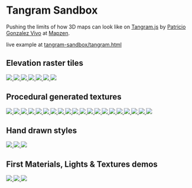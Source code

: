 # Tangram Sandbox

Pushing the limits of how 3D maps can look like on [Tangram.js](https://github.com/tangrams/tangram) by [Patricio Gonzalez Vivo](https://twitter.com/patriciogv) at [Mapzen](https://mapzen.com/).

live example at [tangram-sandbox/tangram.html](http://tangrams.github.io/tangram-sandbox/tangram.html)

## Elevation raster tiles
[ ![](https://tangrams.github.io/tangram-sandbox/styles/elevation.png) ](https://tangrams.github.io/tangram-sandbox/tangram.html?styles/elevation#10.97291/40.7461/-74.0931)
[ ![](https://tangrams.github.io/tangram-sandbox/styles/elevation-ramp.png) ](https://tangrams.github.io/tangram-sandbox/tangram.html?styles/elevation-ramp#10.97291/40.7461/-74.0931)
[ ![](https://tangrams.github.io/tangram-sandbox/styles/elevation-stripes.png) ](https://tangrams.github.io/tangram-sandbox/tangram.html?styles/elevation-stripes#10.97291/40.7461/-74.0931)
[ ![](https://tangrams.github.io/tangram-sandbox/styles/elevation-puyehue.png) ](https://tangrams.github.io/tangram-sandbox/tangram.html?styles/elevation-puyehue.yaml#6.911187391391961/-38.361/-66.853)
[ ![](https://tangrams.github.io/tangram-sandbox/styles/elevation-places.png) ](https://tangrams.github.io/tangram-sandbox/tangram.html?styles/elevation-places.yaml#6.911187391391961/-38.361/-66.853)
[ ![](https://tangrams.github.io/tangram-sandbox/styles/elevation-trip.png) ](https://tangrams.github.io/tangram-sandbox/tangram.html?styles/elevation-trip.yaml#4.790831173952894/36.625/-97.198)
[ ![](https://tangrams.github.io/tangram-sandbox/styles/callejas.png) ](https://tangrams.github.io/tangram-sandbox/tangram.html?styles/callejas#16.575/40.70321/-74.00666)


## Procedural generated textures
[ ![](https://tangrams.github.io/tangram-sandbox/styles/grain.png) ](https://tangrams.github.io/tangram-sandbox/tangram.html?styles/grain#16.575/40.70321/-74.00666)
[ ![](https://tangrams.github.io/tangram-sandbox/styles/grain-area.png) ](https://tangrams.github.io/tangram-sandbox/tangram.html?styles/grain-area#16.575/40.70321/-74.00666)
[ ![](https://tangrams.github.io/tangram-sandbox/styles/grain-roads.png) ](https://tangrams.github.io/tangram-sandbox/tangram.html?styles/grain-roads#16.575/40.70321/-74.00666)
[ ![](https://tangrams.github.io/tangram-sandbox/styles/gotham.png) ](https://tangrams.github.io/tangram-sandbox/tangram.html?styles/gotham#16.575/40.70321/-74.00666)
[ ![](https://tangrams.github.io/tangram-sandbox/styles/tilt-gotham.png) ](https://tangrams.github.io/tangram-sandbox/tangram.html?styles/tilt-gotham#16.575/40.70321/-74.00666)
[ ![](https://tangrams.github.io/tangram-sandbox/styles/oblivion.png) ](https://tangrams.github.io/tangram-sandbox/tangram.html?styles/oblivion#16.575/40.70321/-74.00666)
[ ![](https://tangrams.github.io/tangram-sandbox/styles/ikeda.png) ](https://tangrams.github.io/tangram-sandbox/tangram.html?styles/ikeda#16.575/40.70321/-74.00666)
[ ![](https://tangrams.github.io/tangram-sandbox/styles/tilt-ikeda.png) ](https://tangrams.github.io/tangram-sandbox/tangram.html?styles/tilt-ikeda#16.575/40.70321/-74.00666)
[ ![](https://tangrams.github.io/tangram-sandbox/styles/9845C.png) ](https://tangrams.github.io/tangram-sandbox/tangram.html?styles/9845C#10.97291/40.7461/-74.0931)
[ ![](https://tangrams.github.io/tangram-sandbox/styles/matrix.png) ](https://tangrams.github.io/tangram-sandbox/tangram.html?styles/matrix#18.4/40.71310/-74.00599)
[ ![](https://tangrams.github.io/tangram-sandbox/styles/tilt-matrix.png) ](https://tangrams.github.io/tangram-sandbox/tangram.html?styles/tilt-matrix#18.4/40.71310/-74.00599)
[ ![](https://tangrams.github.io/tangram-sandbox/styles/tilt.png) ](https://tangrams.github.io/tangram-sandbox/tangram.html?styles/tilt#16.575/40.70321/-74.00666)
[ ![](https://tangrams.github.io/tangram-sandbox/styles/tron.png) ](https://tangrams.github.io/tangram-sandbox/tangram.html?styles/tron#16.975/40.70411/-74.00930)
[ ![](https://tangrams.github.io/tangram-sandbox/styles/tilt-tron.png) ](https://tangrams.github.io/tangram-sandbox/tangram.html?styles/tilt-tron#16.975/40.70411/-74.00930)
[ ![](https://tangrams.github.io/tangram-sandbox/styles/blueprint.png) ](https://tangrams.github.io/tangram-sandbox/tangram.html?styles/blueprint#16.575/40.70321/-74.00666)
[ ![](https://tangrams.github.io/tangram-sandbox/styles/lego.png) ](https://tangrams.github.io/tangram-sandbox/tangram.html?styles/lego#19/40.70533/-74.00975)
[ ![](https://tangrams.github.io/tangram-sandbox/styles/tilt-lego.png) ](https://tangrams.github.io/tangram-sandbox/tangram.html?styles/tilt-lego#19/40.70533/-74.00975)
[ ![](https://tangrams.github.io/tangram-sandbox/styles/patterns.png) ](https://tangrams.github.io/tangram-sandbox/tangram.html?styles/patterns#17.375/40.70361/-74.01181)
[ ![](https://tangrams.github.io/tangram-sandbox/styles/press.png) ](https://tangrams.github.io/tangram-sandbox/tangram.html?styles/press#10.97291/40.7461/-74.0931)
[ ![](https://tangrams.github.io/tangram-sandbox/styles/radar.png) ](https://tangrams.github.io/tangram-sandbox/tangram.html?styles/radar#10.97291/40.7461/-74.0931)


## Hand drawn styles
[ ![](https://tangrams.github.io/tangram-sandbox/styles/pericoli.png) ](https://tangrams.github.io/tangram-sandbox/tangram.html?styles/pericoli#17.575/40.70495/-74.00486)
[ ![](https://tangrams.github.io/tangram-sandbox/styles/tilt-pericoli.png) ](https://tangrams.github.io/tangram-sandbox/tangram.html?styles/tilt-pericoli#17.575/40.70495/-74.00486)
[ ![](https://tangrams.github.io/tangram-sandbox/styles/crosshatch.png) ](https://tangrams.github.io/tangram-sandbox/tangram.html?styles/crosshatch#17.575/40.70495/-74.00486)

## First Materials, Lights & Textures demos
[ ![](https://tangrams.github.io/tangram-sandbox/styles/specular-dust.png) ](https://tangrams.github.io/tangram-sandbox/tangram.html?styles/specular-dust#17.175/40.70431/-74.01046)
[ ![](https://tangrams.github.io/tangram-sandbox/styles/nursery.png) ](https://tangrams.github.io/tangram-sandbox/tangram.html?styles/nursery#19.825/40.70688/-74.01136)
[ ![](https://tangrams.github.io/tangram-sandbox/styles/sandbox.png) ](https://tangrams.github.io/tangram-sandbox/tangram.html?styles/sandbox#17.675/40.70507/-74.00552)
